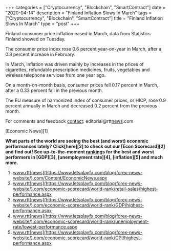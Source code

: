 +++
categories = ["Cryptocurrency", "Blockchain", "SmartContract"]
date = "2020-04-14"
description = "Finland Inflation Slows In March"
tags = ["Cryptocurrency", "Blockchain", "SmartContract"]
title = "Finland Inflation Slows In March"
type = "post"
+++

Finland consumer price inflation eased in March, data from Statistics
Finland showed on Tuesday.

The consumer price index rose 0.6 percent year-on-year in March, after a
0.8 percent increase in February.

In March, inflation was driven mainly by increases in the prices of
cigarettes, refundable prescription medicines, fruits, vegetables and
wireless telephone services from one year ago.

On a month-on-month basis, consumer prices fell 0.17 percent in March,
after a 0.33 percent fall in the previous month.

The EU measure of harmonized index of consumer prices, or HICP, rose 0.9
percent annually in March and decreased 0.2 percent from the previous
month.

For comments and feedback [contact](https://www.playgroundfx.com/contact/): editorial@rtt[news](https://www.letsplayfx.com/blog/forex-news-website/).com

[Economic News][1]

 **What parts of the world are seeing the best (and worst) economic
performances lately? Click[here][2] to check out our [Econ Scorecard][2]
and find out! See up-to-the-moment [ranking](https://www.playgroundfx.com/blog/crypto-exchange-ranking/)s for the best and worst
performers in [GDP][3], [unemployment rate][4], [inflation][5] and much
more.**

   1. www.rtt[news](https://www.letsplayfx.com/blog/forex-news-website/).com/Content/EconomicNews.aspx
   2. www.rtt[news](https://www.letsplayfx.com/blog/forex-news-website/).com/economic-scorecard/world-rank/retail-sales/highest-performance.aspx
   3. www.rtt[news](https://www.letsplayfx.com/blog/forex-news-website/).com/economic-scorecard/world-rank/GDP/highest-performance.aspx
   4. www.rtt[news](https://www.letsplayfx.com/blog/forex-news-website/).com/economic-scorecard/world-rank/unemployment-rate/lowest-performance.aspx
   5. www.rtt[news](https://www.letsplayfx.com/blog/forex-news-website/).com/economic-scorecard/world-rank/CPI/highest-performance.aspx
